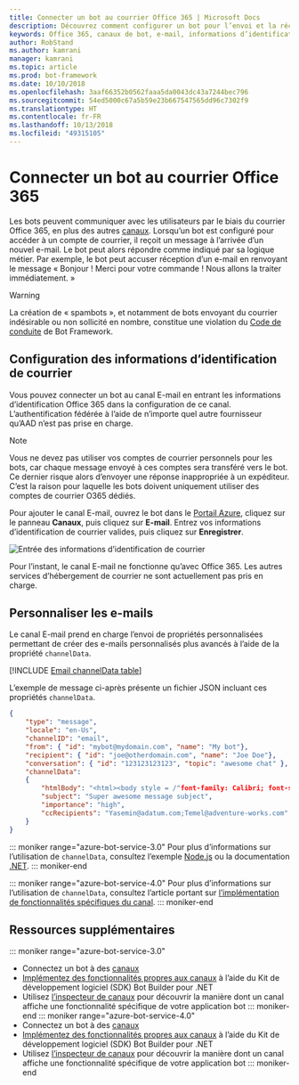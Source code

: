 ```yaml
---
title: Connecter un bot au courrier Office 365 | Microsoft Docs
description: Découvrez comment configurer un bot pour l’envoi et la réception d’e-mails avec Office 365.
keywords: Office 365, canaux de bot, e-mail, informations d’identification de courrier, portail azure, e-mail personnalisé
author: RobStand
ms.author: kamrani
manager: kamrani
ms.topic: article
ms.prod: bot-framework
ms.date: 10/10/2018
ms.openlocfilehash: 3aaf66352b0562faaa5da0043dc43a7244bec796
ms.sourcegitcommit: 54ed5000c67a5b59e23b667547565dd96c7302f9
ms.translationtype: HT
ms.contentlocale: fr-FR
ms.lasthandoff: 10/13/2018
ms.locfileid: "49315105"
---
```

# <a name="connect-a-bot-to-office-365-email"></a>Connecter un bot au courrier Office 365

Les bots peuvent communiquer avec les utilisateurs par le biais du courrier Office 365, en plus des autres [canaux](~/bot-service-manage-channels.md). Lorsqu’un bot est configuré pour accéder à un compte de courrier, il reçoit un message à l’arrivée d’un nouvel e-mail. Le bot peut alors répondre comme indiqué par sa logique métier. Par exemple, le bot peut accuser réception d’un e-mail en renvoyant le message « Bonjour ! Merci pour votre commande ! Nous allons la traiter immédiatement. »

> [!WARNING]
> La création de « spambots », et notamment de bots envoyant du courrier indésirable ou non sollicité en nombre, constitue une violation du [Code de conduite](https://www.botframework.com/Content/Microsoft-Bot-Framework-Preview-Online-Services-Agreement.htm) de Bot Framework.

## <a name="configure-email-credentials"></a>Configuration des informations d’identification de courrier

Vous pouvez connecter un bot au canal E-mail en entrant les informations d’identification Office 365 dans la configuration de ce canal.
L’authentification fédérée à l’aide de n’importe quel autre fournisseur qu’AAD n’est pas prise en charge.

> [!NOTE]
> Vous ne devez pas utiliser vos comptes de courrier personnels pour les bots, car chaque message envoyé à ces comptes sera transféré vers le bot. Ce dernier risque alors d’envoyer une réponse inappropriée à un expéditeur. C’est la raison pour laquelle les bots doivent uniquement utiliser des comptes de courrier O365 dédiés.

Pour ajouter le canal E-mail, ouvrez le bot dans le [Portail Azure](https://portal.azure.com/), cliquez sur le panneau **Canaux**, puis cliquez sur **E-mail**. Entrez vos informations d’identification de courrier valides, puis cliquez sur **Enregistrer**.

![Entrée des informations d’identification de courrier](~/media/bot-service-channel-connect-email/bot-service-channel-connect-email-credentials.png)

Pour l’instant, le canal E-mail ne fonctionne qu’avec Office 365. Les autres services d’hébergement de courrier ne sont actuellement pas pris en charge.

## <a name="customize-emails"></a>Personnaliser les e-mails

Le canal E-mail prend en charge l’envoi de propriétés personnalisées permettant de créer des e-mails personnalisés plus avancés à l’aide de la propriété `channelData`.

[!INCLUDE [Email channelData table](~/includes/snippet-channelData-email.md)]

L’exemple de message ci-après présente un fichier JSON incluant ces propriétés `channelData`.

```json
{
    "type": "message",
    "locale": "en-Us",
    "channelID": "email",
    "from": { "id": "mybot@mydomain.com", "name": "My bot"},
    "recipient": { "id": "joe@otherdomain.com", "name": "Joe Doe"},
    "conversation": { "id": "123123123123", "topic": "awesome chat" },
    "channelData":
    {
        "htmlBody": "<html><body style = /"font-family: Calibri; font-size: 11pt;/" >This is more than awesome.</body></html>",
        "subject": "Super awesome message subject",
        "importance": "high",
        "ccRecipients": "Yasemin@adatum.com;Temel@adventure-works.com"
    }
}
```

::: moniker range="azure-bot-service-3.0"
Pour plus d’informations sur l’utilisation de `channelData`, consultez l’exemple [Node.js](https://github.com/Microsoft/BotBuilder-Samples/tree/master/Node/core-ChannelData) ou la documentation [.NET](~/dotnet/bot-builder-dotnet-channeldata.md).
::: moniker-end

::: moniker range="azure-bot-service-4.0"
Pour plus d’informations sur l’utilisation de `channelData`, consultez l’article portant sur [l’implémentation de fonctionnalités spécifiques du canal](~/v4sdk/bot-builder-channeldata.md).
::: moniker-end

## <a name="additional-resources"></a>Ressources supplémentaires

<!-- Put whole list in monikers, even though it's just the second item that needs to be different. -->
::: moniker range="azure-bot-service-3.0"
* Connectez un bot à des [canaux](~/bot-service-manage-channels.md)
* [Implémentez des fonctionnalités propres aux canaux](dotnet/bot-builder-dotnet-channeldata.md) à l’aide du Kit de développement logiciel (SDK) Bot Builder pour .NET
* Utilisez [l’inspecteur de canaux](bot-service-channel-inspector.md) pour découvrir la manière dont un canal affiche une fonctionnalité spécifique de votre application bot
::: moniker-end
::: moniker range="azure-bot-service-4.0"
* Connectez un bot à des [canaux](~/bot-service-manage-channels.md)
* [Implémentez des fonctionnalités propres aux canaux](~/v4sdk/bot-builder-channeldata.md) à l’aide du Kit de développement logiciel (SDK) Bot Builder pour .NET
* Utilisez [l’inspecteur de canaux](bot-service-channel-inspector.md) pour découvrir la manière dont un canal affiche une fonctionnalité spécifique de votre application bot
::: moniker-end
